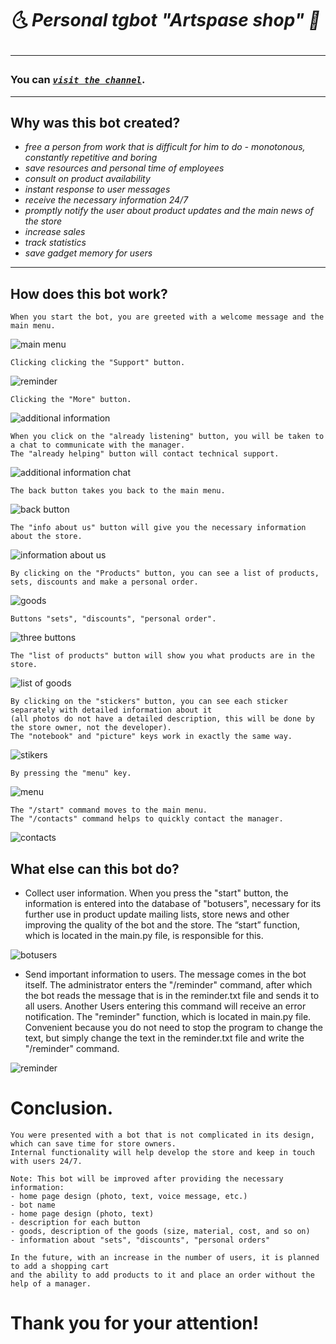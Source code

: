 # __🌜 Personal tgbot "Artspase shop_" 🌠_ <hr>

### You can [_`visit the channel`_](https://t.me/artspase_shop_bot). <hr>

## Why was this bot created?
* _free a person from work that is difficult for him to do - monotonous, constantly repetitive and boring_ 
* _save resources and personal time of employees_
* _consult on product availability_
* _instant response to user messages_
* _receive the necessary information 24/7_
* _promptly notify the user about product updates and the main news of the store_
* _increase sales_ 
* _track statistics_
* _save gadget memory for users_
<hr>

## How does this bot work?
    When you start the bot, you are greeted with a welcome message and the main menu.

![main menu](https://github.com/shancuha15/python_tgbot_shop/blob/main/readme%20photo/main%20menu.png)

    Clicking clicking the "Support" button.

![reminder](https://github.com/shancuha15/python_tgbot_shop/blob/main/readme%20photo/reminder.png)

    Clicking the "More" button.

![additional information](https://github.com/shancuha15/python_tgbot_shop/blob/main/readme%20photo/additional%20Information.png)

    When you click on the "already listening" button, you will be taken to a chat to communicate with the manager. 
    The "already helping" button will contact technical support.

![additional information chat](https://github.com/shancuha15/python_tgbot_shop/blob/main/readme%20photo/additional%20information%20chat.png)

    The back button takes you back to the main menu.

![back button](https://github.com/shancuha15/python_tgbot_shop/blob/main/readme%20photo/back%20button.png)

    The "info about us" button will give you the necessary information about the store.

![information about us](https://github.com/shancuha15/python_tgbot_shop/blob/main/readme%20photo/information%20about%20us.png)

    By clicking on the "Products" button, you can see a list of products, sets, discounts and make a personal order.

![goods](https://github.com/shancuha15/python_tgbot_shop/blob/main/readme%20photo/goods.png)

    Buttons "sets", "discounts", "personal order".

![three buttons](https://github.com/shancuha15/python_tgbot_shop/blob/main/readme%20photo/three%20buttons.png)

    The "list of products" button will show you what products are in the store.

![list of goods](https://github.com/shancuha15/python_tgbot_shop/blob/main/readme%20photo/list%20of%20goods.png)

    By clicking on the "stickers" button, you can see each sticker separately with detailed information about it
    (all photos do not have a detailed description, this will be done by the store owner, not the developer).
    The "notebook" and "picture" keys work in exactly the same way.

![stikers](https://github.com/shancuha15/python_tgbot_shop/blob/main/readme%20photo/stickers.png)

    By pressing the "menu" key.

![menu](https://github.com/shancuha15/python_tgbot_shop/blob/main/readme%20photo/menu.png)

    The "/start" command moves to the main menu.
    The "/contacts" command helps to quickly contact the manager.

![contacts](https://github.com/shancuha15/python_tgbot_shop/blob/main/readme%20photo/contacts.png)

## What else can this bot do?

- Collect user information. When you press the "start" button, the information is entered into the database of "botusers",
necessary for its further use in product update mailing lists, store news and other improving the quality of the bot and the store. 
The “start” function, which is located in the main.py file, is responsible for this.

![botusers](https://github.com/shancuha15/python_tgbot_shop/blob/main/readme%20photo/botusers.png)

- Send important information to users. The message comes in the bot itself. The administrator enters the "/reminder" command,
after which the bot reads the message that is in the reminder.txt file and sends it to all users. Another
Users entering this command will receive an error notification. The "reminder" function, which is located in
main.py file. Convenient because you do not need to stop the program to change the text, but simply change the text
in the reminder.txt file and write the "/reminder" command.

![reminder](https://github.com/shancuha15/python_tgbot_shop/blob/main/readme%20photo/reminder.png)

# Conclusion.

    You were presented with a bot that is not complicated in its design, which can save time for store owners.
    Internal functionality will help develop the store and keep in touch with users 24/7.

    Note: This bot will be improved after providing the necessary information: 
    - home page design (photo, text, voice message, etc.)
    - bot name
    - home page design (photo, text)
    - description for each button
    - goods, description of the goods (size, material, cost, and so on)
    - information about "sets", "discounts", "personal orders"
 
    In the future, with an increase in the number of users, it is planned to add a shopping cart 
    and the ability to add products to it and place an order without the help of a manager.
    

# Thank you for your attention!
